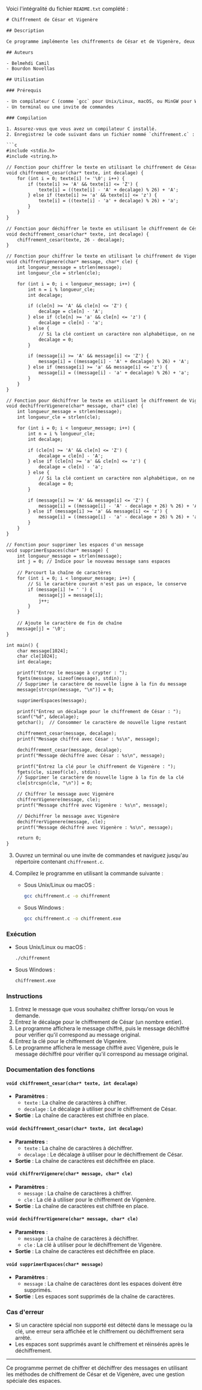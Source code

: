 Voici l'intégralité du fichier `README.txt` complété :

```txt
# Chiffrement de César et Vigenère

## Description

Ce programme implémente les chiffrements de César et de Vigenère, deux techniques de cryptographie classique. Il permet de chiffrer et de déchiffrer des messages. Le programme traite les lettres majuscules et minuscules, supprime les espaces avant le chiffrement et réinsère les espaces après le déchiffrement.

## Auteurs

- Belmehdi Camil
- Bourdon Novellas

## Utilisation

### Prérequis

- Un compilateur C (comme `gcc` pour Unix/Linux, macOS, ou MinGW pour Windows)
- Un terminal ou une invite de commandes

### Compilation

1. Assurez-vous que vous avez un compilateur C installé.
2. Enregistrez le code suivant dans un fichier nommé `chiffrement.c` :

```c
#include <stdio.h>
#include <string.h>

// Fonction pour chiffrer le texte en utilisant le chiffrement de César
void chiffrement_cesar(char* texte, int decalage) {
    for (int i = 0; texte[i] != '\0'; i++) {
        if (texte[i] >= 'A' && texte[i] <= 'Z') {
            texte[i] = ((texte[i] - 'A' + decalage) % 26) + 'A';
        } else if (texte[i] >= 'a' && texte[i] <= 'z') {
            texte[i] = ((texte[i] - 'a' + decalage) % 26) + 'a';
        }
    }
}

// Fonction pour déchiffrer le texte en utilisant le chiffrement de César
void dechiffrement_cesar(char* texte, int decalage) {
    chiffrement_cesar(texte, 26 - decalage);
}

// Fonction pour chiffrer le texte en utilisant le chiffrement de Vigenère
void chiffrerVigenere(char* message, char* cle) {
    int longueur_message = strlen(message);
    int longueur_cle = strlen(cle);

    for (int i = 0; i < longueur_message; i++) {
        int n = i % longueur_cle;
        int decalage;

        if (cle[n] >= 'A' && cle[n] <= 'Z') {
            decalage = cle[n] - 'A';
        } else if (cle[n] >= 'a' && cle[n] <= 'z') {
            decalage = cle[n] - 'a';
        } else {
            // Si la clé contient un caractère non alphabétique, on ne change pas le décalage
            decalage = 0;
        }

        if (message[i] >= 'A' && message[i] <= 'Z') {
            message[i] = ((message[i] - 'A' + decalage) % 26) + 'A';
        } else if (message[i] >= 'a' && message[i] <= 'z') {
            message[i] = ((message[i] - 'a' + decalage) % 26) + 'a';
        }
    }
}

// Fonction pour déchiffrer le texte en utilisant le chiffrement de Vigenère
void dechiffrerVigenere(char* message, char* cle) {
    int longueur_message = strlen(message);
    int longueur_cle = strlen(cle);

    for (int i = 0; i < longueur_message; i++) {
        int n = i % longueur_cle;
        int decalage;

        if (cle[n] >= 'A' && cle[n] <= 'Z') {
            decalage = cle[n] - 'A';
        } else if (cle[n] >= 'a' && cle[n] <= 'z') {
            decalage = cle[n] - 'a';
        } else {
            // Si la clé contient un caractère non alphabétique, on ne change pas le décalage
            decalage = 0;
        }

        if (message[i] >= 'A' && message[i] <= 'Z') {
            message[i] = ((message[i] - 'A' - decalage + 26) % 26) + 'A';
        } else if (message[i] >= 'a' && message[i] <= 'z') {
            message[i] = ((message[i] - 'a' - decalage + 26) % 26) + 'a';
        }
    }
}

// Fonction pour supprimer les espaces d'un message
void supprimerEspaces(char* message) {
    int longueur_message = strlen(message);
    int j = 0; // Indice pour le nouveau message sans espaces
    
    // Parcourt la chaîne de caractères
    for (int i = 0; i < longueur_message; i++) {
        // Si le caractère courant n'est pas un espace, le conserve
        if (message[i] != ' ') {
            message[j] = message[i];
            j++;
        }
    }
    
    // Ajoute le caractère de fin de chaîne
    message[j] = '\0';
}

int main() {
    char message[1024];
    char cle[1024];
    int decalage;

    printf("Entrez le message à crypter : ");
    fgets(message, sizeof(message), stdin);
    // Supprimer le caractère de nouvelle ligne à la fin du message
    message[strcspn(message, "\n")] = 0;

    supprimerEspaces(message);

    printf("Entrez un décalage pour le chiffrement de César : ");
    scanf("%d", &decalage);
    getchar();  // Consommer le caractère de nouvelle ligne restant

    chiffrement_cesar(message, decalage);
    printf("Message chiffré avec César : %s\n", message);

    dechiffrement_cesar(message, decalage);
    printf("Message déchiffré avec César : %s\n", message);

    printf("Entrez la clé pour le chiffrement de Vigenère : ");
    fgets(cle, sizeof(cle), stdin);
    // Supprimer le caractère de nouvelle ligne à la fin de la clé
    cle[strcspn(cle, "\n")] = 0;

    // Chiffrer le message avec Vigenère
    chiffrerVigenere(message, cle);
    printf("Message chiffré avec Vigenère : %s\n", message);

    // Déchiffrer le message avec Vigenère
    dechiffrerVigenere(message, cle);
    printf("Message déchiffré avec Vigenère : %s\n", message);

    return 0;
}
```

3. Ouvrez un terminal ou une invite de commandes et naviguez jusqu'au répertoire contenant `chiffrement.c`.

4. Compilez le programme en utilisant la commande suivante :
   - Sous Unix/Linux ou macOS :
     ```sh
     gcc chiffrement.c -o chiffrement
     ```
   - Sous Windows :
     ```sh
     gcc chiffrement.c -o chiffrement.exe
     ```

### Exécution

- Sous Unix/Linux ou macOS :
  ```sh
  ./chiffrement
  ```

- Sous Windows :
  ```sh
  chiffrement.exe
  ```

### Instructions

1. Entrez le message que vous souhaitez chiffrer lorsqu'on vous le demande.
2. Entrez le décalage pour le chiffrement de César (un nombre entier).
3. Le programme affichera le message chiffré, puis le message déchiffré pour vérifier qu'il correspond au message original.
4. Entrez la clé pour le chiffrement de Vigenère.
5. Le programme affichera le message chiffré avec Vigenère, puis le message déchiffré pour vérifier qu'il correspond au message original.

### Documentation des fonctions

#### `void chiffrement_cesar(char* texte, int decalage)`
- **Paramètres** :
  - `texte` : La chaîne de caractères à chiffrer.
  - `decalage` : Le décalage à utiliser pour le chiffrement de César.
- **Sortie** : La chaîne de caractères est chiffrée en place.

#### `void dechiffrement_cesar(char* texte, int decalage)`
- **Paramètres** :
  - `texte` : La chaîne de caractères à déchiffrer.
  - `decalage` : Le décalage à utiliser pour le déchiffrement de César.
- **Sortie** : La chaîne de caractères est déchiffrée en place.

#### `void chiffrerVigenere(char* message, char* cle)`
- **Paramètres** :
  - `message` : La chaîne de caractères à chiffrer.
  - `cle` : La clé à utiliser pour le chiffrement de Vigenère.
- **Sortie** : La chaîne de caractères est chiffrée en place.

#### `void dechiffrerVigenere(char* message, char* cle)`
- **Paramètres** :
  - `message` : La chaîne de caractères à déchiffrer.
  - `cle` : La clé à utiliser pour le déchiffrement de Vigenère.
- **Sortie** : La chaîne de caractères est déchiffrée en place.

#### `void supprimerEspaces(char* message)`
- **Paramètres** :
  - `message` : La chaîne de caractères dont les espaces doivent être supprimés.
- **Sortie** : Les espaces sont supprimés de la chaîne de caractères.



### Cas d'erreur

- Si un caractère spécial non supporté est détecté dans le message ou la clé, une erreur sera affichée et le chiffrement ou déchiffrement sera arrêté.
- Les espaces sont supprimés avant le chiffrement et réinsérés après le déchiffrement.

---

Ce programme permet de chiffrer et déchiffrer des messages en utilisant les méthodes de chiffrement de César et de Vigenère, avec une gestion spéciale des espaces.
